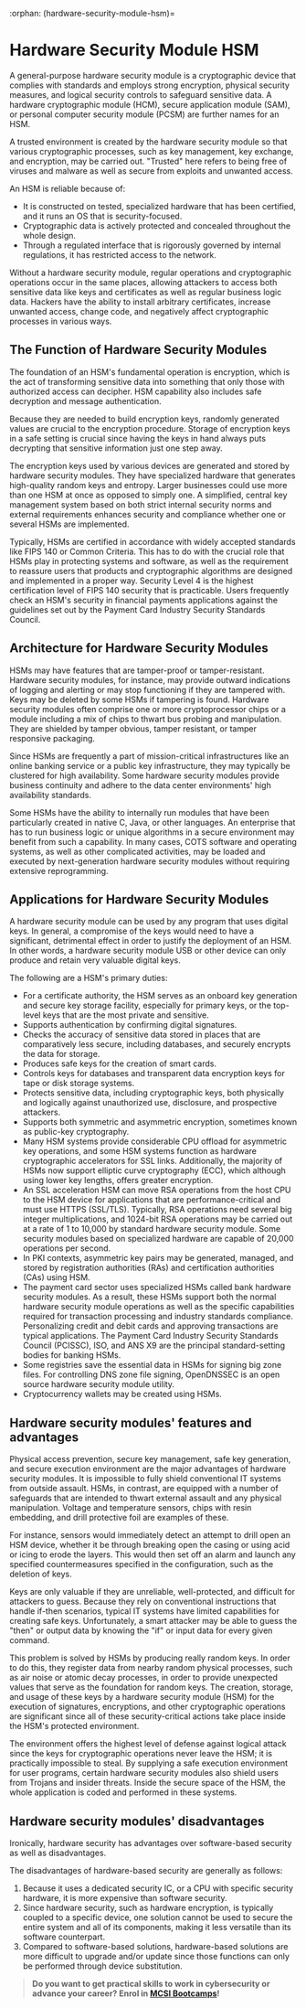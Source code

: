 :orphan:
(hardware-security-module-hsm)=
# Hardware Security Module HSM
 
A general-purpose hardware security module is a cryptographic device that complies with standards and employs strong encryption, physical security measures, and logical security controls to safeguard sensitive data. A hardware cryptographic module (HCM), secure application module (SAM), or personal computer security module (PCSM) are further names for an HSM.

A trusted environment is created by the hardware security module so that various cryptographic processes, such as key management, key exchange, and encryption, may be carried out. "Trusted" here refers to being free of viruses and malware as well as secure from exploits and unwanted access.

An HSM is reliable because of:
- It is constructed on tested, specialized hardware that has been certified, and it runs an OS that is security-focused.
- Cryptographic data is actively protected and concealed throughout the whole design.
- Through a regulated interface that is rigorously governed by internal regulations, it has restricted access to the network.

Without a hardware security module, regular operations and cryptographic operations occur in the same places, allowing attackers to access both sensitive data like keys and certificates as well as regular business logic data. Hackers have the ability to install arbitrary certificates, increase unwanted access, change code, and negatively affect cryptographic processes in various ways.

## The Function of Hardware Security Modules

The foundation of an HSM's fundamental operation is encryption, which is the act of transforming sensitive data into something that only those with authorized access can decipher. HSM capability also includes safe decryption and message authentication.

Because they are needed to build encryption keys, randomly generated values are crucial to the encryption procedure. Storage of encryption keys in a safe setting is crucial since having the keys in hand always puts decrypting that sensitive information just one step away.

The encryption keys used by various devices are generated and stored by hardware security modules. They have specialized hardware that generates high-quality random keys and entropy. Larger businesses could use more than one HSM at once as opposed to simply one. A simplified, central key management system based on both strict internal security norms and external requirements enhances security and compliance whether one or several HSMs are implemented.

Typically, HSMs are certified in accordance with widely accepted standards like FIPS 140 or Common Criteria. This has to do with the crucial role that HSMs play in protecting systems and software, as well as the requirement to reassure users that products and cryptographic algorithms are designed and implemented in a proper way. Security Level 4 is the highest certification level of FIPS 140 security that is practicable. Users frequently check an HSM's security in financial payments applications against the guidelines set out by the Payment Card Industry Security Standards Council.

## Architecture for Hardware Security Modules

HSMs may have features that are tamper-proof or tamper-resistant. Hardware security modules, for instance, may provide outward indications of logging and alerting or may stop functioning if they are tampered with. Keys may be deleted by some HSMs if tampering is found. Hardware security modules often comprise one or more cryptoprocessor chips or a module including a mix of chips to thwart bus probing and manipulation. They are shielded by tamper obvious, tamper resistant, or tamper responsive packaging.

Since HSMs are frequently a part of mission-critical infrastructures like an online banking service or a public key infrastructure, they may typically be clustered for high availability. Some hardware security modules provide business continuity and adhere to the data center environments' high availability standards.

Some HSMs have the ability to internally run modules that have been particularly created in native C, Java, or other languages. An enterprise that has to run business logic or unique algorithms in a secure environment may benefit from such a capability. In many cases, COTS software and operating systems, as well as other complicated activities, may be loaded and executed by next-generation hardware security modules without requiring extensive reprogramming.

## Applications for Hardware Security Modules

A hardware security module can be used by any program that uses digital keys. In general, a compromise of the keys would need to have a significant, detrimental effect in order to justify the deployment of an HSM. In other words, a hardware security module USB or other device can only produce and retain very valuable digital keys.

The following are a HSM's primary duties:
- For a certificate authority, the HSM serves as an onboard key generation and secure key storage facility, especially for primary keys, or the top-level keys that are the most private and sensitive.
- Supports authentication by confirming digital signatures.
- Checks the accuracy of sensitive data stored in places that are comparatively less secure, including databases, and securely encrypts the data for storage.
- Produces safe keys for the creation of smart cards.
- Controls keys for databases and transparent data encryption keys for tape or disk storage systems.
- Protects sensitive data, including cryptographic keys, both physically and logically against unauthorized use, disclosure, and prospective attackers.
- Supports both symmetric and asymmetric encryption, sometimes known as public-key cryptography.
- Many HSM systems provide considerable CPU offload for asymmetric key operations, and some HSM systems function as hardware cryptographic accelerators for SSL links. Additionally, the majority of HSMs now support elliptic curve cryptography (ECC), which although using lower key lengths, offers greater encryption.
- An SSL acceleration HSM can move RSA operations from the host CPU to the HSM device for applications that are performance-critical and must use HTTPS (SSL/TLS). Typically, RSA operations need several big integer multiplications, and 1024-bit RSA operations may be carried out at a rate of 1 to 10,000 by standard hardware security module. Some security modules based on specialized hardware are capable of 20,000 operations per second.
- In PKI contexts, asymmetric key pairs may be generated, managed, and stored by registration authorities (RAs) and certification authorities (CAs) using HSM.
- The payment card sector uses specialized HSMs called bank hardware security modules. As a result, these HSMs support both the normal hardware security module operations as well as the specific capabilities required for transaction processing and industry standards compliance. Personalizing credit and debit cards and approving transactions are typical applications. The Payment Card Industry Security Standards Council (PCISSC), ISO, and ANS X9 are the principal standard-setting bodies for banking HSMs.
- Some registries save the essential data in HSMs for signing big zone files. For controlling DNS zone file signing, OpenDNSSEC is an open source hardware security module utility.
- Cryptocurrency wallets may be created using HSMs.

## Hardware security modules' features and advantages

Physical access prevention, secure key management, safe key generation, and secure execution environment are the major advantages of hardware security modules.
It is impossible to fully shield conventional IT systems from outside assault. HSMs, in contrast, are equipped with a number of safeguards that are intended to thwart external assault and any physical manipulation. Voltage and temperature sensors, chips with resin embedding, and drill protective foil are examples of these.

For instance, sensors would immediately detect an attempt to drill open an HSM device, whether it be through breaking open the casing or using acid or icing to erode the layers. This would then set off an alarm and launch any specified countermeasures specified in the configuration, such as the deletion of keys.

Keys are only valuable if they are unreliable, well-protected, and difficult for attackers to guess. Because they rely on conventional instructions that handle if-then scenarios, typical IT systems have limited capabilities for creating safe keys. Unfortunately, a smart attacker may be able to guess the "then" or output data by knowing the "if" or input data for every given command.

This problem is solved by HSMs by producing really random keys. In order to do this, they register data from nearby random physical processes, such as air noise or atomic decay processes, in order to provide unexpected values that serve as the foundation for random keys.
The creation, storage, and usage of these keys by a hardware security module (HSM) for the execution of signatures, encryptions, and other cryptographic operations are significant since all of these security-critical actions take place inside the HSM's protected environment.

The environment offers the highest level of defense against logical attack since the keys for cryptographic operations never leave the HSM; it is practically impossible to steal. By supplying a safe execution environment for user programs, certain hardware security modules also shield users from Trojans and insider threats. Inside the secure space of the HSM, the whole application is coded and performed in these systems.

## Hardware security modules' disadvantages

Ironically, hardware security has advantages over software-based security as well as disadvantages. 

The disadvantages of hardware-based security are generally as follows:
1.	Because it uses a dedicated security IC, or a CPU with specific security hardware, it is more expensive than software security. 
2.	Since hardware security, such as hardware encryption, is typically coupled to a specific device, one solution cannot be used to secure the entire system and all of its components, making it less versatile than its software counterpart.
3.	Compared to software-based solutions, hardware-based solutions are more difficult to upgrade and/or update since those functions can only be performed through device substitution.

> **Do you want to get practical skills to work in cybersecurity or advance your career? Enrol in [MCSI Bootcamps](https://www.mosse-institute.com/bootcamps.html)!**